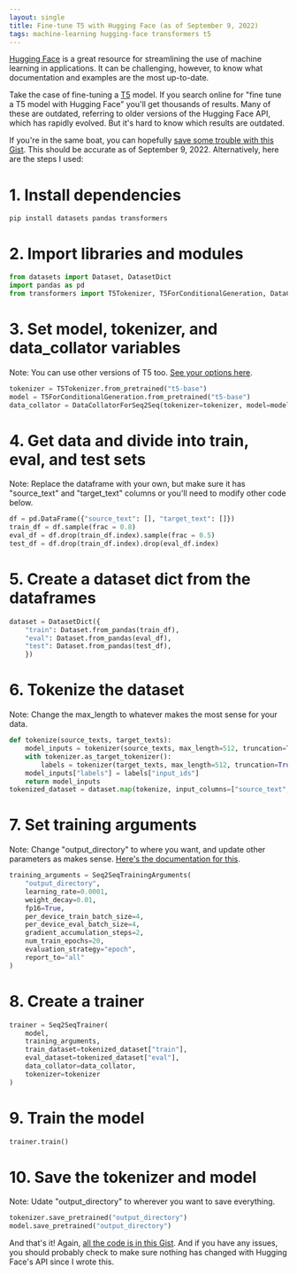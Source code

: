 ```yaml
---
layout: single
title: Fine-tune T5 with Hugging Face (as of September 9, 2022)
tags: machine-learning hugging-face transformers t5
---
```


[Hugging Face](https://huggingface.co/) is a great resource for streamlining the use of machine learning in applications. It can be challenging, however, to know what documentation and examples are the most up-to-date. 

Take the case of fine-tuning a [T5](https://ai.googleblog.com/2020/02/exploring-transfer-learning-with-t5.html) model. If you search online for "fine tune a T5 model with Hugging Face" you'll get thousands of results. Many of these are outdated, referring to older versions of the Hugging Face API, which has rapidly evolved. But it's hard to know which results are outdated.

If you're in the same boat, you can hopefully [save some trouble with this Gist](https://gist.github.com/simonmesmith/0334cef17d06d23ca5fa50c78a956d57). This should be accurate as of September 9, 2022. Alternatively, here are the steps I used:

# 1. Install dependencies

```console
pip install datasets pandas transformers
```

# 2. Import libraries and modules

```python
from datasets import Dataset, DatasetDict
import pandas as pd
from transformers import T5Tokenizer, T5ForConditionalGeneration, DataCollatorForSeq2Seq, Seq2SeqTrainingArguments, Seq2SeqTrainer
```

# 3. Set model, tokenizer, and data_collator variables

Note: You can use other versions of T5 too. [See your options here](https://huggingface.co/docs/transformers/model_doc/t5).

```python
tokenizer = T5Tokenizer.from_pretrained("t5-base")
model = T5ForConditionalGeneration.from_pretrained("t5-base")
data_collator = DataCollatorForSeq2Seq(tokenizer=tokenizer, model=model)
```

# 4. Get data and divide into train, eval, and test sets

Note: Replace the dataframe with your own, but make sure it has "source_text" and "target_text" columns or you'll need to modify other code below.

```python
df = pd.DataFrame({"source_text": [], "target_text": []}) 
train_df = df.sample(frac = 0.8)
eval_df = df.drop(train_df.index).sample(frac = 0.5)
test_df = df.drop(train_df.index).drop(eval_df.index)
```

# 5. Create a dataset dict from the dataframes

```python
dataset = DatasetDict({
    "train": Dataset.from_pandas(train_df),
    "eval": Dataset.from_pandas(eval_df),
    "test": Dataset.from_pandas(test_df),
    })
```

# 6. Tokenize the dataset

Note: Change the max_length to whatever makes the most sense for your data.

```python
def tokenize(source_texts, target_texts):
    model_inputs = tokenizer(source_texts, max_length=512, truncation=True)
    with tokenizer.as_target_tokenizer():
        labels = tokenizer(target_texts, max_length=512, truncation=True)
    model_inputs["labels"] = labels["input_ids"]
    return model_inputs
tokenized_dataset = dataset.map(tokenize, input_columns=["source_text", "target_text"], remove_columns=["source_text", "target_text"])
```

# 7. Set training arguments

Note: Change "output_directory" to where you want, and update other parameters as makes sense. [Here's the documentation for this](https://huggingface.co/docs/transformers/v4.21.3/en/main_classes/trainer#transformers.TrainingArguments).

```python
training_arguments = Seq2SeqTrainingArguments(
    "output_directory",
    learning_rate=0.0001,
    weight_decay=0.01,
    fp16=True,
    per_device_train_batch_size=4,
    per_device_eval_batch_size=4,
    gradient_accumulation_steps=2,
    num_train_epochs=20,    
    evaluation_strategy="epoch",
    report_to="all"
)
```

# 8. Create a trainer

```python
trainer = Seq2SeqTrainer(
    model,
    training_arguments,
    train_dataset=tokenized_dataset["train"],
    eval_dataset=tokenized_dataset["eval"],
    data_collator=data_collator,
    tokenizer=tokenizer
)
```

# 9. Train the model

```python
trainer.train()
```

# 10. Save the tokenizer and model

Note: Udate "output_directory" to wherever you want to save everything.

```python
tokenizer.save_pretrained("output_directory")
model.save_pretrained("output_directory")
```

And that's it! Again, [all the code is in this Gist](https://gist.github.com/simonmesmith/0334cef17d06d23ca5fa50c78a956d57). And if you have any issues, you should probably check to make sure nothing has changed with Hugging Face's API since I wrote this.